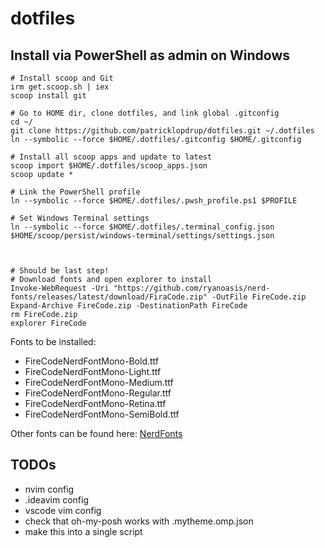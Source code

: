 # dotfiles

## Install via PowerShell as admin on Windows
```
# Install scoop and Git
irm get.scoop.sh | iex
scoop install git

# Go to HOME dir, clone dotfiles, and link global .gitconfig
cd ~/
git clone https://github.com/patricklopdrup/dotfiles.git ~/.dotfiles
ln --symbolic --force $HOME/.dotfiles/.gitconfig $HOME/.gitconfig

# Install all scoop apps and update to latest
scoop import $HOME/.dotfiles/scoop_apps.json
scoop update *

# Link the PowerShell profile
ln --symbolic --force $HOME/.dotfiles/.pwsh_profile.ps1 $PROFILE

# Set Windows Terminal settings
ln --symbolic --force $HOME/.dotfiles/.terminal_config.json $HOME/scoop/persist/windows-terminal/settings/settings.json



# Should be last step!
# Download fonts and open explorer to install
Invoke-WebRequest -Uri "https://github.com/ryanoasis/nerd-fonts/releases/latest/download/FiraCode.zip" -OutFile FireCode.zip
Expand-Archive FireCode.zip -DestinationPath FireCode
rm FireCode.zip
explorer FireCode
```

Fonts to be installed:
- FireCodeNerdFontMono-Bold.ttf
- FireCodeNerdFontMono-Light.ttf
- FireCodeNerdFontMono-Medium.ttf
- FireCodeNerdFontMono-Regular.ttf
- FireCodeNerdFontMono-Retina.ttf
- FireCodeNerdFontMono-SemiBold.ttf

Other fonts can be found here: [NerdFonts](https://www.nerdfonts.com/font-downloads)

## TODOs
- nvim config
- .ideavim config
- vscode vim config
- check that oh-my-posh works with .mytheme.omp.json
- make this into a single script

